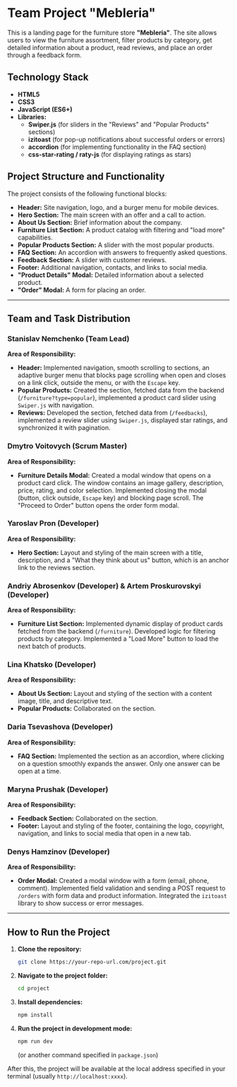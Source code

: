# Team Project "Mebleria"

This is a landing page for the furniture store **"Mebleria"**. The site allows
users to view the furniture assortment, filter products by category, get
detailed information about a product, read reviews, and place an order through a
feedback form.

## Technology Stack

- **HTML5**
- **CSS3**
- **JavaScript (ES6+)**
- **Libraries:**
  - **Swiper.js** (for sliders in the "Reviews" and "Popular Products" sections)
  - **izitoast** (for pop-up notifications about successful orders or errors)
  - **accordion** (for implementing functionality in the FAQ section)
  - **css-star-rating / raty-js** (for displaying ratings as stars)

## Project Structure and Functionality

The project consists of the following functional blocks:

- **Header:** Site navigation, logo, and a burger menu for mobile devices.
- **Hero Section:** The main screen with an offer and a call to action.
- **About Us Section:** Brief information about the company.
- **Furniture List Section:** A product catalog with filtering and "load more"
  capabilities.
- **Popular Products Section:** A slider with the most popular products.
- **FAQ Section:** An accordion with answers to frequently asked questions.
- **Feedback Section:** A slider with customer reviews.
- **Footer:** Additional navigation, contacts, and links to social media.
- **"Product Details" Modal:** Detailed information about a selected product.
- **"Order" Modal:** A form for placing an order.

---

## Team and Task Distribution

### **Stanislav Nemchenko** (Team Lead)

**Area of Responsibility:**

- **Header:** Implemented navigation, smooth scrolling to sections, an adaptive
  burger menu that blocks page scrolling when open and closes on a link click,
  outside the menu, or with the `Escape` key.
- **Popular Products:** Created the section, fetched data from the backend
  (`/furniture?type=popular`), implemented a product card slider using
  `Swiper.js` with navigation.
- **Reviews:** Developed the section, fetched data from (`/feedbacks`),
  implemented a review slider using `Swiper.js`, displayed star ratings, and
  synchronized it with pagination.

### **Dmytro Voitovych** (Scrum Master)

**Area of Responsibility:**

- **Furniture Details Modal:** Created a modal window that opens on a product
  card click. The window contains an image gallery, description, price, rating,
  and color selection. Implemented closing the modal (button, click outside,
  `Escape` key) and blocking page scroll. The "Proceed to Order" button opens
  the order form modal.

### **Yaroslav Pron** (Developer)

**Area of Responsibility:**

- **Hero Section:** Layout and styling of the main screen with a title,
  description, and a "What they think about us" button, which is an anchor link
  to the reviews section.

### **Andriy Abrosenkov** (Developer) & **Artem Proskurovskyi** (Developer)

**Area of Responsibility:**

- **Furniture List Section:** Implemented dynamic display of product cards
  fetched from the backend (`/furniture`). Developed logic for filtering
  products by category. Implemented a "Load More" button to load the next batch
  of products.

### **Lina Khatsko** (Developer)

**Area of Responsibility:**

- **About Us Section:** Layout and styling of the section with a content image,
  title, and descriptive text.
- **Popular Products:** Collaborated on the section.

### **Daria Tsevashova** (Developer)

**Area of Responsibility:**

- **FAQ Section:** Implemented the section as an accordion, where clicking on a
  question smoothly expands the answer. Only one answer can be open at a time.

### **Maryna Prushak** (Developer)

**Area of Responsibility:**

- **Feedback Section:** Collaborated on the section.
- **Footer:** Layout and styling of the footer, containing the logo, copyright,
  navigation, and links to social media that open in a new tab.

### **Denys Hamzinov** (Developer)

**Area of Responsibility:**

- **Order Modal:** Created a modal window with a form (email, phone, comment).
  Implemented field validation and sending a POST request to `/orders` with form
  data and product information. Integrated the `izitoast` library to show
  success or error messages.

---

## How to Run the Project

1.  **Clone the repository:**

    ```bash
    git clone https://your-repo-url.com/project.git
    ```

2.  **Navigate to the project folder:**

    ```bash
    cd project
    ```

3.  **Install dependencies:**

    ```bash
    npm install
    ```

4.  **Run the project in development mode:**
    ```bash
    npm run dev
    ```
    (or another command specified in `package.json`)

After this, the project will be available at the local address specified in your
terminal (usually `http://localhost:xxxx`).
